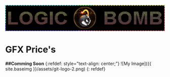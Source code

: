 <img src="assets/git-logo-2.png" class="detail_header">

# GFX Price's

**##Comming Soon**
{:refdef: style="text-align: center;"}
![My Image]({{ site.baseimg }}/assets/git-logo-2.png)
{: refdef}



